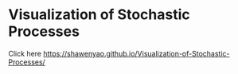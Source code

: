 # Visualization of Stochastic Processes

Click here https://shawenyao.github.io/Visualization-of-Stochastic-Processes/
